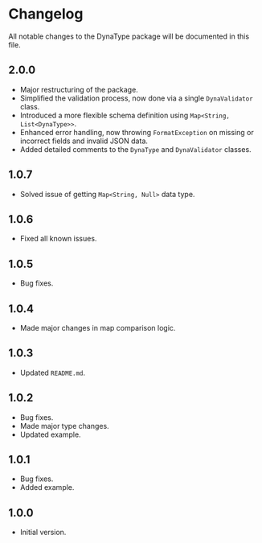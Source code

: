 # Changelog

All notable changes to the DynaType package will be documented in this file.

## 2.0.0

- Major restructuring of the package.
- Simplified the validation process, now done via a single `DynaValidator` class.
- Introduced a more flexible schema definition using `Map<String, List<DynaType>>`.
- Enhanced error handling, now throwing `FormatException` on missing or incorrect fields and invalid JSON data.
- Added detailed comments to the `DynaType` and `DynaValidator` classes.

## 1.0.7

- Solved issue of getting `Map<String, Null>` data type.

## 1.0.6

- Fixed all known issues.

## 1.0.5

- Bug fixes.

## 1.0.4

- Made major changes in map comparison logic.

## 1.0.3

- Updated `README.md`.

## 1.0.2

- Bug fixes.
- Made major type changes.
- Updated example.

## 1.0.1

- Bug fixes.
- Added example.

## 1.0.0

- Initial version.
